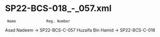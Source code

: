 # SP22-BCS-018_-_057.xml
     Name              Reg. Number
Asad Nadeem       -> SP22-BCS-C-057
Huzaifa Bin Hamid -> SP22-BCS-C-018
